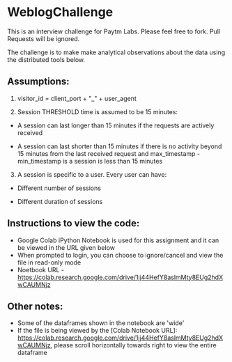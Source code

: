 # WeblogChallenge
This is an interview challenge for Paytm Labs. Please feel free to fork. Pull Requests will be ignored.

The challenge is to make make analytical observations about the data using the distributed tools below.

## Assumptions:

1. visitor_id = client_port + "_" + user_agent

2. Session THRESHOLD time is assumed to be 15 minutes:

  * A session can last longer than 15 minutes if the requests are actively received

  * A session can last shorter than 15 minutes if there is no activity beyond 15 minutes from the last received request and max_timestamp - min_timestamp is a session is less than 15 minutes

3. A session is specific to a user. Every user can have:

- Different number of sessions

- Different duration of sessions

## Instructions to view the code:

- Google Colab iPython Notebook is used for this assignment and it can be viewed in the URL given below
- When prompted to login, you can choose to ignore/cancel and view the file in read-only mode
- Noetbook URL - https://colab.research.google.com/drive/1jj44HefY8aslmMty8EUg2hdXwCAUMNjz

## Other notes:

- Some of the dataframes shown in the notebook are 'wide'
- If the file is being viewed by the [Colab Notebook URL]: https://colab.research.google.com/drive/1jj44HefY8aslmMty8EUg2hdXwCAUMNjz, please scroll horizontally towards right to view the entire dataframe
